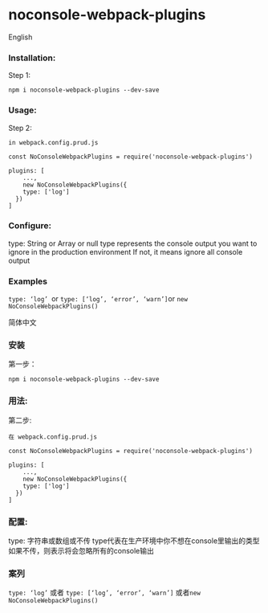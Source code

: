 # noconsole-webpack-plugins
English
### Installation:
Step 1:
```
npm i noconsole-webpack-plugins --dev-save
```

### Usage:
Step 2:
```
in webpack.config.prud.js

const NoConsoleWebpackPlugins = require('noconsole-webpack-plugins')

plugins: [
	...,
	new NoConsoleWebpackPlugins({
    type: ['log']
  })
]
```

### Configure:
type: String or Array or null
type represents the console output you want to ignore in the production environment
If not, it means ignore all console output

### Examples
`type: ‘log’ `or `type: [‘log’, ‘error’, ‘warn’]`or `new NoConsoleWebpackPlugins()`

简体中文
### 安装
第一步：
```
npm i noconsole-webpack-plugins --dev-save
```

### 用法:
第二步:
```
在 webpack.config.prud.js

const NoConsoleWebpackPlugins = require('noconsole-webpack-plugins')

plugins: [
	...,
	new NoConsoleWebpackPlugins({
    type: ['log']
  })
]
```

### 配置:
type: 字符串或数组或不传
type代表在生产环境中你不想在console里输出的类型
如果不传，则表示将会忽略所有的console输出

### 案列
`type: ‘log’` 或者 `type: [‘log’, ‘error’, ‘warn’]`  或者`new NoConsoleWebpackPlugins()`